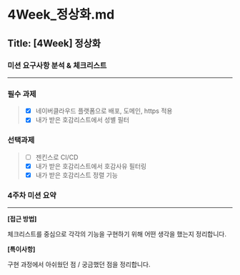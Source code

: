 # 4Week_정상화.md

## Title: [4Week] 정상화

### 미션 요구사항 분석 & 체크리스트

---

### 필수 과제
> - [x] 네이버클라우드 플랫폼으로 배포, 도메인, https 적용
> - [X] 내가 받은 호감리스트에서 성별 필터

### 선택과제
> - [ ] 젠킨스로 CI/CD
> - [X] 내가 받은 호감리스트에서 호감사유 필터링
> - [X] 내가 받은 호감리스트 정렬 기능
 
### 4주차 미션 요약  

---

**[접근 방법]**

체크리스트를 중심으로 각각의 기능을 구현하기 위해 어떤 생각을 했는지 정리합니다.



**[특이사항]**

구현 과정에서 아쉬웠던 점 / 궁금했던 점을 정리합니다.
